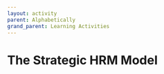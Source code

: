 ```yaml
---
layout: activity
parent: Alphabetically
grand_parent: Learning Activities
---
```


# The Strategic HRM Model